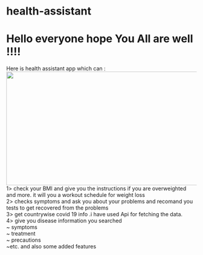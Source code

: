 # health-assistant
<h1> Hello everyone hope You All are well !!!! </h1>
Here is health assistant app which can  :
<img src="https://i.postimg.cc/JhKP5SNr/ha.png"  height="300px" width="700px"> </img>
           <br/>       1> check your BMI and give you the instructions if you are overweighted and more. it will you a workout schedule for weight loss 
            <br/>       2> checks symptoms and ask you about your problems and recomand you tests to get  recovered from the problems
             <br/>      3> get countrywise  covid 19 info .i have used Api for fetching the data.
            <br/>      4> give you  disease information you searched 
                   <br/>     ~ symptoms
                   <br/>     ~ treatment 
                   <br/>      ~ precautions 
                    <br/>     ~etc. and also some added features 
